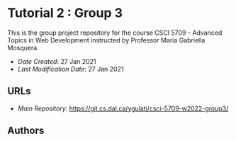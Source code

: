 # Tutorial 2 : Group 3

This is the group project repository for the course CSCI 5709 - Advanced Topics in Web Development instructed by Professor Maria Gabriella Mosquera.

* *Date Created*: 27 Jan 2021
* *Last Modification Date*: 27 Jan 2021

## URLs
* *Main Repository*: <https://git.cs.dal.ca/ygulati/csci-5709-w2022-group3/>

## Authors

